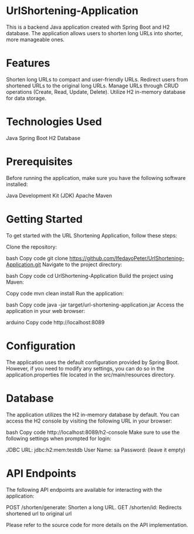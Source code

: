 # UrlShortening-Application

This is a backend Java application created with Spring Boot and H2 database. The application allows users to shorten long URLs into shorter, more manageable ones.

# Features
Shorten long URLs to compact and user-friendly URLs.
Redirect users from shortened URLs to the original long URLs.
Manage URLs through CRUD operations (Create, Read, Update, Delete).
Utilize H2 in-memory database for data storage.

# Technologies Used
Java
Spring Boot
H2 Database

# Prerequisites
Before running the application, make sure you have the following software installed:

Java Development Kit (JDK)
Apache Maven

# Getting Started
To get started with the URL Shortening Application, follow these steps:

Clone the repository:

bash
Copy code
git clone https://github.com/IfedayoPeter/UrlShortening-Application.git
Navigate to the project directory:

bash
Copy code
cd UrlShortening-Application
Build the project using Maven:

Copy code
mvn clean install
Run the application:

bash
Copy code
java -jar target/url-shortening-application.jar
Access the application in your web browser:

arduino
Copy code
http://localhost:8089

# Configuration
The application uses the default configuration provided by Spring Boot. However, if you need to modify any settings, you can do so in the application.properties file located in the src/main/resources directory.

# Database
The application utilizes the H2 in-memory database by default. You can access the H2 console by visiting the following URL in your browser:

bash
Copy code
http://localhost:8089/h2-console
Make sure to use the following settings when prompted for login:

JDBC URL: jdbc:h2:mem:testdb
User Name: sa
Password: (leave it empty)

# API Endpoints
The following API endpoints are available for interacting with the application:

POST /shorten/generate: Shorten a long URL.
GET /shorten/id: Redirects shortened url to original url

Please refer to the source code for more details on the API implementation.
